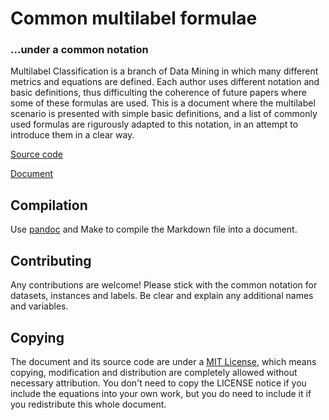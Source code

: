 # Common multilabel formulae
### ...under a common notation

Multilabel Classification is a branch of Data Mining in which many different
metrics and equations are defined. Each author uses different notation and
basic definitions, thus difficulting the coherence of future papers where
some of these formulas are used. This is a document where the multilabel
scenario is presented with simple basic definitions, and a list of commonly
used formulas are rigurously adapted to this notation, in an attempt to
introduce them in a clear way.

[Source
code](https://github.com/fdavidcl/multilabel-formulae/blob/master/formulae.md)

[Document](https://github.com/fdavidcl/multilabel-formulae/blob/master/formulae.pdf)

## Compilation

Use [pandoc](https://github.com/jgm/pandoc) and Make to compile the Markdown file into a document.

## Contributing

Any contributions are welcome! Please stick with the common notation for datasets,
instances and labels. Be clear and explain any additional names and variables.

## Copying

The document and its source code are under a [MIT License](https://github.com/fdavidcl/multilabel-formulae/blob/master/LICENSE),
which means copying, modification and distribution are completely allowed without
necessary attribution. You don't need to copy the LICENSE notice if you include
the equations into your own work, but you do need to include it if you redistribute
this whole document.
